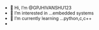 - 👋 Hi, I’m @GPJHIVANSHU123
- 👀 I’m interested in ...embedded systems
- 🌱 I’m currently learning ...python,c,c++
-

<!---
GPJHIVANSHU123/GPJHIVANSHU123 is a ✨ special ✨ repository because its `README.md` (this file) appears on your GitHub profile.
You can click the Preview link to take a look at your changes.
--->
